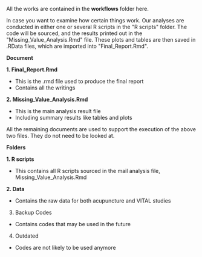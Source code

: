 
All the works are contained in the **workflows** folder here.

In case you want to examine how certain things work. Our analyses are conducted in either one or several R scripts in the "R scripts" folder. The code will be sourced, and the results  printed out in the "Missing_Value_Analysis.Rmd" file. These plots and tables are then saved in .RData files, which are imported into "Final_Report.Rmd".

**Document** 

**1. Final_Report.Rmd** 
  - This is the .rmd file used to produce the final report
  - Contains all the writings

**2. Missing_Value_Analysis.Rmd**
  - This is the main analysis result file
  - Including summary results like tables and plots

All the remaining documents are used to support the execution of the above two files. They do not need to be looked at.

**Folders**

**1. R scripts**
  - This contains all R scripts sourced in the mail analysis file, Missing_Value_Analysis.Rmd
    
**2. Data**
  - Contains the raw data for both acupuncture and VITAL studies
  
3. Backup Codes
  - Contains codes that may be used in the future
  
4. Outdated
  - Codes are not likely to be used anymore
